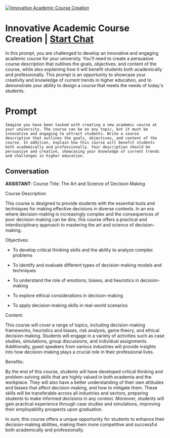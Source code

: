 
[![Innovative Academic Course Creation](https://flow-prompt-covers.s3.us-west-1.amazonaws.com/icon/minimalist/mini_4.png)](https://gptcall.net/chat.html?data=%7B%22contact%22%3A%7B%22id%22%3A%222fMnLxazjbiCUBwr3t28D%22%2C%22flow%22%3Atrue%7D%7D)
# Innovative Academic Course Creation | [Start Chat](https://gptcall.net/chat.html?data=%7B%22contact%22%3A%7B%22id%22%3A%222fMnLxazjbiCUBwr3t28D%22%2C%22flow%22%3Atrue%7D%7D)
In this prompt, you are challenged to develop an innovative and engaging academic course for your university. You'll need to create a persuasive course description that outlines the goals, objectives, and content of the course, while also explaining how it will benefit students both academically and professionally. This prompt is an opportunity to showcase your creativity and knowledge of current trends in higher education, and to demonstrate your ability to design a course that meets the needs of today's students.

# Prompt

```
Imagine you have been tasked with creating a new academic course at your university. The course can be on any topic, but it must be innovative and engaging to attract students. Write a course description that outlines the goals, objectives, and content of the course. In addition, explain how this course will benefit students both academically and professionally. Your description should be persuasive and creative, showcasing your knowledge of current trends and challenges in higher education.
```

## Conversation

**ASSISTANT**: Course Title: The Art and Science of Decision Making



Course Description:

This course is designed to provide students with the essential tools and techniques for making effective decisions in diverse contexts. In an era where decision-making is increasingly complex and the consequences of poor decision-making can be dire, this course offers a practical and interdisciplinary approach to mastering the art and science of decision-making.



Objectives:

- To develop critical thinking skills and the ability to analyze complex problems

- To identify and evaluate different types of decision-making models and techniques

- To understand the role of emotions, biases, and heuristics in decision-making

- To explore ethical considerations in decision-making

- To apply decision-making skills in real-world scenarios



Content:

This course will cover a range of topics, including decision-making frameworks, heuristics and biases, risk analysis, game theory, and ethical decision-making. Students will engage in a variety of activities such as case studies, simulations, group discussions, and individual assignments. Additionally, guest speakers from various industries will provide insights into how decision-making plays a crucial role in their professional lives.



Benefits:

By the end of this course, students will have developed critical thinking and problem-solving skills that are highly valued in both academia and the workplace. They will also have a better understanding of their own attitudes and biases that affect decision-making, and how to mitigate them. These skills will be transferable across all industries and sectors, preparing students to make informed decisions in any context. Moreover, students will gain practical experience through case studies and simulations, improving their employability prospects upon graduation.



In sum, this course offers a unique opportunity for students to enhance their decision-making abilities, making them more competitive and successful both academically and professionally.


